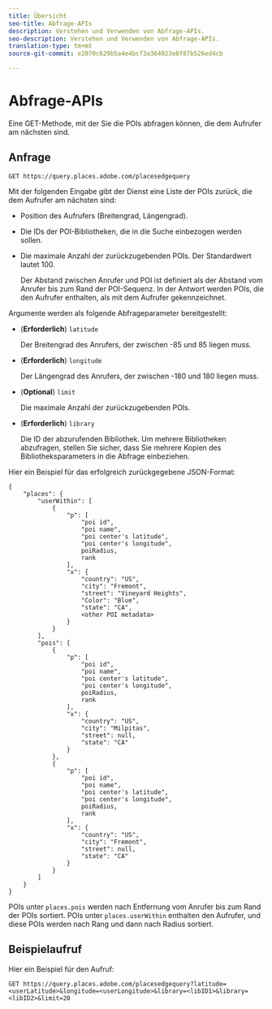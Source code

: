 ```yaml
---
title: Übersicht
seo-title: Abfrage-APIs
description: Verstehen und Verwenden von Abfrage-APIs.
seo-description: Verstehen und Verwenden von Abfrage-APIs.
translation-type: tm+mt
source-git-commit: e2070c629b5a4e4bcf3a364023e0f87b526ed4cb

---
```




# Abfrage-APIs

Eine GET-Methode, mit der Sie die POIs abfragen können, die dem Aufrufer am nächsten sind.

## Anfrage

```text
GET https://query.places.adobe.com/placesedgequery
```

Mit der folgenden Eingabe gibt der Dienst eine Liste der POIs zurück, die dem Aufrufer am nächsten sind:

* Position des Aufrufers \(Breitengrad, Längengrad\).
* Die IDs der POI-Bibliotheken, die in die Suche einbezogen werden sollen.
* Die maximale Anzahl der zurückzugebenden POIs.  Der Standardwert lautet 100.

   Der Abstand zwischen Anrufer und POI ist definiert als der Abstand vom Anrufer bis zum Rand der POI-Sequenz. In der Antwort werden POIs, die den Aufrufer enthalten, als mit dem Aufrufer gekennzeichnet.

Argumente werden als folgende Abfrageparameter bereitgestellt:

* (**Erforderlich**) `latitude`

   Der Breitengrad des Anrufers, der zwischen -85 und 85 liegen muss.
* (**Erforderlich**) `longitude`

   Der Längengrad des Anrufers, der zwischen -180 und 180 liegen muss.

* (**Optional**) `limit`

   Die maximale Anzahl der zurückzugebenden POIs.

* (**Erforderlich**) `library`

   Die ID der abzurufenden Bibliothek. Um mehrere Bibliotheken abzufragen, stellen Sie sicher, dass Sie mehrere Kopien des Bibliotheksparameters in die Abfrage einbeziehen.

Hier ein Beispiel für das erfolgreich zurückgegebene JSON-Format:

```markup
{
    "places": {
        "userWithin": [
            {
                "p": [
                    "poi id",
                    "poi name",
                    "poi center's latitude",
                    "poi center's longitude",
                    poiRadius,
                    rank
                ],
                "x": {
                    "country": "US",
                    "city": "Fremont",
                    "street": "Vineyard Heights",
                    "Color": "Blue",
                    "state": "CA",
                    <other POI metadata>
                }
            }
        ],
        "pois": [
            {
                "p": [
                    "poi id",
                    "poi name",
                    "poi center's latitude",
                    "poi center's longitude",
                    poiRadius,
                    rank
                ],
                "x": {
                    "country": "US",
                    "city": "Milpitas",
                    "street": null,
                    "state": "CA"
                }
            },
            {
                "p": [
                    "poi id",
                    "poi name",
                    "poi center's latitude",
                    "poi center's longitude",
                    poiRadius,
                    rank
                ],
                "x": {
                    "country": "US",
                    "city": "Fremont",
                    "street": null,
                    "state": "CA"
                }
            }
        ]
    }
}
```

POIs unter `places.pois` werden nach Entfernung vom Anrufer bis zum Rand der POIs sortiert. POIs unter `places.userWithin` enthalten den Aufrufer, und diese POIs werden nach Rang und dann nach Radius sortiert.

## Beispielaufruf

Hier ein Beispiel für den Aufruf:

```text
GET https://query.places.adobe.com/placesedgequery?latitude=<userLatitude>&longitude=<userLongitude>&library=<libID1>&library=<libID2>&limit=20
```
